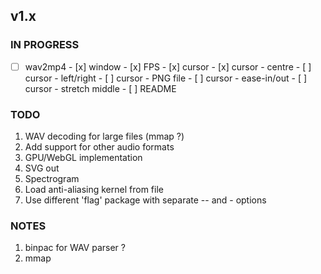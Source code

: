 ## v1.x

### IN PROGRESS

- [ ] wav2mp4
      - [x] window
      - [x] FPS
      - [x] cursor
      - [x] cursor - centre
      - [ ] cursor - left/right
      - [ ] cursor - PNG file
      - [ ] cursor - ease-in/out
      - [ ] cursor - stretch middle
      - [ ] README

### TODO

1. WAV decoding for large files (mmap ?)
2. Add support for other audio formats
3. GPU/WebGL implementation
4. SVG out
5. Spectrogram
6. Load anti-aliasing kernel from file
7. Use different 'flag' package with separate -- and - options

### NOTES

1. binpac for WAV parser ?
2. mmap
